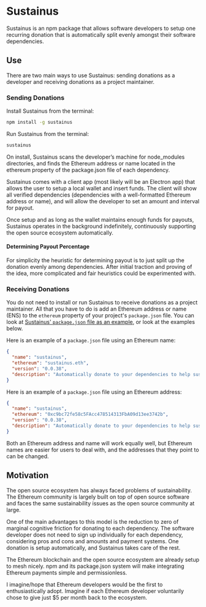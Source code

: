 # Sustainus

Sustainus is an npm package that allows software developers to setup one recurring donation that is automatically split evenly amongst their software dependencies.

## Use

There are two main ways to use Sustainus: sending donations as a developer and receiving donations as a project maintainer.

### Sending Donations

Install Sustainus from the terminal:

```bash
npm install -g sustainus
```

Run Sustainus from the terminal:

```bash
sustainus
```

On install, Sustainus scans the developer’s machine for node_modules directories, and finds the Ethereum address or name located in the ethereum property of the package.json file of each dependency.

Sustainus comes with a client app (most likely will be an Electron app) that allows the user to setup a local wallet and insert funds. The client will show all verified dependencies (dependencies with a well-formatted Ethereum address or name), and will allow the developer to set an amount and interval for payout.

Once setup and as long as the wallet maintains enough funds for payouts, Sustainus operates in the background indefinitely, continuously supporting the open source ecosystem automatically.

#### Determining Payout Percentage

For simplicity the heuristic for determining payout is to just split up the donation evenly among dependencies. After initial traction and proving of the idea, more complicated and fair heuristics could be experimented with.

### Receiving Donations

You do not need to install or run Sustainus to receive donations as a project maintainer. All that you have to do is add an Ethereum address or name (ENS) to the `ethereum` property of your project's `package.json` file. You can look at [Sustainus' `package.json` file as an example](https://github.com/lastmjs/sustainus/blob/master/package.json), or look at the examples below.

Here is an example of a `package.json` file using an Ethereum name:

```json
{
  "name": "sustainus",
  "ethereum": "sustainus.eth",
  "version": "0.0.38",
  "description": "Automatically donate to your dependencies to help sustain us"
}
```

Here is an example of a `package.json` file using an Ethereum address:

```json
{
  "name": "sustainus",
  "ethereum": "0xc9bc72fe58c5FAcc478514313FbA09d13ee3742b",
  "version": "0.0.38",
  "description": "Automatically donate to your dependencies to help sustain us"
}
```

Both an Ethereum address and name will work equally well, but Ethereum names are easier for users to deal with, and the addresses that they point to can be changed.

## Motivation

The open source ecosystem has always faced problems of sustainability. The Ethereum community is largely built on top of open source software and faces the same sustainability issues as the open source community at large.

One of the main advantages to this model is the reduction to zero of marginal cognitive friction for donating to each dependency. The software developer does not need to sign up individually for each dependency, considering pros and cons and amounts and payment systems. One donation is setup automatically, and Sustainus takes care of the rest.

The Ethereum blockchain and the open source ecosystem are already setup to mesh nicely. npm and its package.json system will make integrating Ethereum payments simple and permissionless.

I imagine/hope that Ethereum developers would be the first to enthusiastically adopt. Imagine if each Ethereum developer voluntarily chose to give just $5 per month back to the ecosystem.
